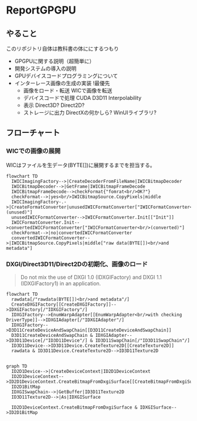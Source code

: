 # ReportGPGPU

## やること

このリポジトリ自体は教科書の体ににするつもり

+ GPGPUに関する説明（超簡単に）
+ 開発システムの導入の説明
+ GPUデバイスコードプログラミングについて
+ インターレース画像の生成の実装 !最優先
  + 画像をロード・転送
  WICで画像を転送
  + デバイスコードで処理
  CUDA D3D11 Interpolability
  + 表示
  Direct3D? Direct2D?
  + ストレージに出力
  DirectXの何かしら?
  WinUIライブラリ?
  
## フローチャート

### WICでの画像の展開

WICはファイルを生データ(BYTE\[\])に展開するまでを担当する。

```mermaid
flowchart TD
  IWICImagingFactory-->|CreateDecoderFromFileName|IWICBitmapDecoder
  IWICBitmapDecoder-->|GetFrame|IWICBitmapFrameDecode
  IWICBitmapFrameDecode-->checkFormat{"fomrat<br/>OK?"}
  checkFormat-->|yes<br/>IWICBitmapSource.CopyPixels|middle
  IWICImagingFactory-.->|CreateFormatConverter|unusedIWICFormatConverter["IWICFormatConverter<br/>(unused)"]
  unusedIWICFormatConverter-->IWICFormatConverter.Init[["Init"]]
  IWICFormatConverter.Init-->convertedIWICFormatConverter["IWICFormatConverter<br/>(converted)"]
  checkFormat-->|no|convertedIWICFormatConverter
  convertedIWICFormatConverter-->|IWICBitmapSource.CopyPixels|middle["raw data(BYTE[])<br/>and metadata"]
```

### DXGI/Direct3D11/Direct2Dの初期化、画像のロード

> Do not mix the use of DXGI 1.0 (IDXGIFactory) and DXGI 1.1 (IDXGIFactory1) in an application. 

```mermaid
flowchart TD
  rawdata[/"rawdata(BYTE[])<br/>and metadata"/]
  CreateDXGIFactory[[CreateDXGIFactory]]-->IDXGIFactory[/"IDXGIFactory"/]
  IDXGIFactory-->EnumWarpAdapter[[EnumWarpAdapter<br/>with checking DriverType]]-->IDXGIAdapter[/"IDXGIAdapter"/]
  IDXGIFactory-->D3D11CreateDeviceAndSwapChain[[D3D11CreateDeviceAndSwapChain]]
  D3D11CreateDeviceAndSwapChain & IDXGIAdapter-->ID3D11Device[/"ID3D11Device"/] & ID3D11SwapChain[/"ID3D11SwapChain"/]
  ID3D11Device-->ID3D11Device.CreateTexture2D[[CreateTexture2D]]
  rawdata & ID3D11Device.CreateTexture2D-->ID3D11Texture2D
  
```

```mermaid
graph TD
  ID2D1Device-->|CreateDeviceContext|ID2D1DeviceContext
  ID2D1DeviceContext-->ID2D1DeviceContext.CreateBitmapFromDxgiSurface[[CreateBitmapFromDxgiSurface]]
  ID2D1BitMap
  IDXGISwapChain-->|GetBuffer|ID3D11Texture2D
  ID3D11Texture2D-->|As|IDXGISurface
  
  ID2D1DeviceContext.CreateBitmapFromDxgiSurface & IDXGISurface-->ID2D1BitMap
```
